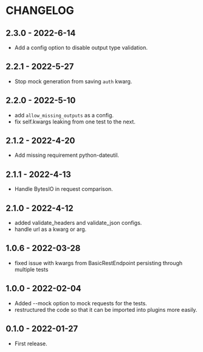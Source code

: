 # CHANGELOG

## 2.3.0 - 2022-6-14

* Add a config option to disable output type validation.

## 2.2.1 - 2022-5-27

* Stop mock generation from saving `auth` kwarg.

## 2.2.0 - 2022-5-10

* add `allow_missing_outputs` as a config.
* fix self.kwargs leaking from one test to the next.

## 2.1.2 - 2022-4-20

* Add missing requirement python-dateutil.

## 2.1.1 - 2022-4-13

* Handle BytesIO in request comparison.

## 2.1.0 - 2022-4-12

* added validate_headers and validate_json configs.  
* handle url as a kwarg or arg. 

## 1.0.6 - 2022-03-28

* fixed issue with kwargs from BasicRestEndpoint persisting through multiple tests

## 1.0.0 - 2022-02-04
* Added --mock option to mock requests for the tests.
* restructured the code so that it can be imported into plugins more easily.

## 0.1.0 - 2022-01-27
* First release.


